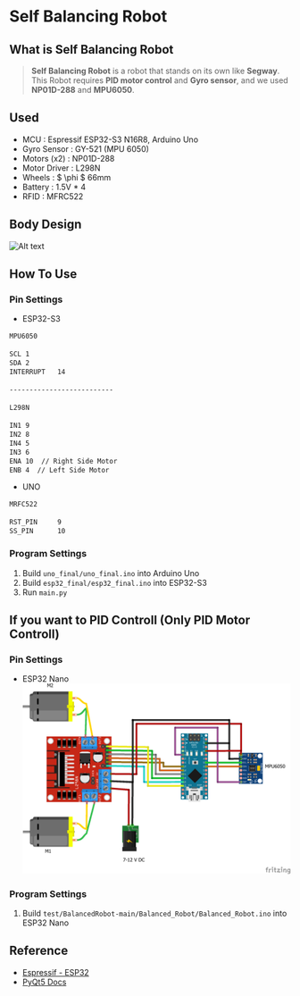 # Self Balancing Robot

## What is Self Balancing Robot
> __Self Balancing Robot__ is a robot that stands on its own like __Segway__.
This Robot requires __PID motor control__ and __Gyro sensor__, and we used __NP01D-288__ and __MPU6050__.

## Used
- MCU   :   Espressif ESP32-S3 N16R8, Arduino Uno
- Gyro Sensor   :   GY-521 (MPU 6050)
- Motors (x2)   :   NP01D-288
- Motor Driver  :   L298N
- Wheels    :   $ \phi $ 66mm
- Battery   :   1.5V * 4
- RFID      :   MFRC522

## Body Design
![Alt text](image.png)

## How To Use
### Pin Settings
- ESP32-S3
```
MPU6050

SCL 1
SDA 2
INTERRUPT   14

--------------------------

L298N

IN1 9
IN2 8
IN4 5
IN3 6
ENA 10  // Right Side Motor
ENB 4  // Left Side Motor
```
- UNO
```
MRFC522

RST_PIN     9     
SS_PIN      10
```

### Program Settings
1. Build ```uno_final/uno_final.ino``` into Arduino Uno
2. Build ```esp32_final/esp32_final.ino``` into ESP32-S3
3. Run ```main.py```


## If you want to PID Controll (Only PID Motor Controll)

### Pin Settings
- ESP32 Nano
![](<Balanced Robot.png>)

### Program Settings
1. Build ```test/BalancedRobot-main/Balanced_Robot/Balanced_Robot.ino``` into ESP32 Nano


## Reference
- [Espressif - ESP32](https://github.com/espressif/arduino-esp32)
- [PyQt5 Docs](https://doc.qt.io/qtforpython-5/PySide2/QtWidgets/index.html)
